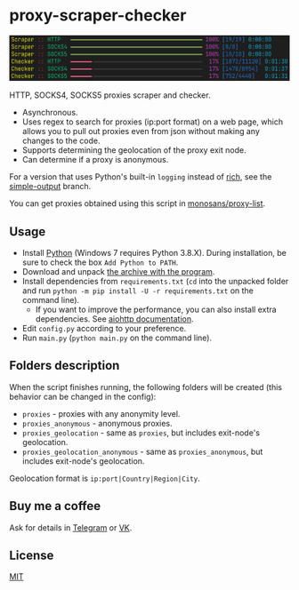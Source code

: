 # proxy-scraper-checker

![Screenshot](screenshot.png)

HTTP, SOCKS4, SOCKS5 proxies scraper and checker.

- Asynchronous.
- Uses regex to search for proxies (ip:port format) on a web page, which allows you to pull out proxies even from json without making any changes to the code.
- Supports determining the geolocation of the proxy exit node.
- Can determine if a proxy is anonymous.

For a version that uses Python's built-in `logging` instead of [rich](https://github.com/willmcgugan/rich), see the [simple-output](https://github.com/monosans/proxy-scraper-checker/tree/simple-output) branch.

You can get proxies obtained using this script in [monosans/proxy-list](https://github.com/monosans/proxy-list).

## Usage

- Install [Python](https://python.org/downloads) (Windows 7 requires Python 3.8.X). During installation, be sure to check the box `Add Python to PATH`.
- Download and unpack [the archive with the program](https://github.com/monosans/proxy-scraper-checker/archive/refs/heads/main.zip).
- Install dependencies from `requirements.txt` (`cd` into the unpacked folder and run `python -m pip install -U -r requirements.txt` on the command line).
  - If you want to improve the performance, you can also install extra dependencies. See [aiohttp documentation](https://docs.aiohttp.org/en/stable/index.html#library-installation).
- Edit `config.py` according to your preference.
- Run `main.py` (`python main.py` on the command line).

## Folders description

When the script finishes running, the following folders will be created (this behavior can be changed in the config):

- `proxies` - proxies with any anonymity level.
- `proxies_anonymous` - anonymous proxies.
- `proxies_geolocation` - same as `proxies`, but includes exit-node's geolocation.
- `proxies_geolocation_anonymous` - same as `proxies_anonymous`, but includes exit-node's geolocation.

Geolocation format is `ip:port|Country|Region|City`.

## Buy me a coffee

Ask for details in [Telegram](https://t.me/monosans) or [VK](https://vk.com/id607137534).

## License

[MIT](LICENSE)
